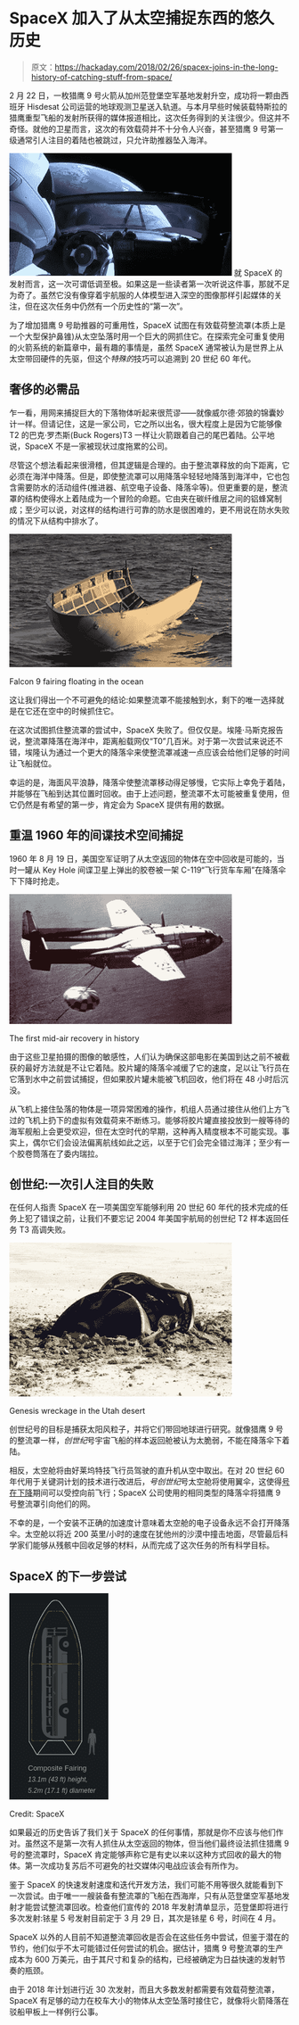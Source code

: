 # SpaceX 加入了从太空捕捉东西的悠久历史

> 原文：<https://hackaday.com/2018/02/26/spacex-joins-in-the-long-history-of-catching-stuff-from-space/>

2 月 22 日，一枚猎鹰 9 号火箭从加州范登堡空军基地发射升空，成功将一颗由西班牙 Hisdesat 公司运营的地球观测卫星送入轨道。与本月早些时候装载特斯拉的猎鹰重型飞船的发射所获得的媒体报道相比，这次任务得到的关注很少。但这并不奇怪。就他的卫星而言，这次的有效载荷并不十分令人兴奋，甚至猎鹰 9 号第一级通常引人注目的着陆也被跳过，只允许助推器坠入海洋。

[![](img/5040fe4cf6e8238c389120045f9135fa.png)](https://hackaday.com/wp-content/uploads/2018/02/starmanheader.jpg) 就 SpaceX 的发射而言，这一次可谓低调至极。如果这是一些读者第一次听说这件事，那就不足为奇了。虽然它没有像穿着宇航服的人体模型进入深空的图像那样引起媒体的关注，但在这次任务中仍然有一个历史性的“第一次”。

为了增加猎鹰 9 号助推器的可重用性，SpaceX 试图在有效载荷整流罩(本质上是一个大型保护鼻锥)从太空坠落时用一个巨大的网抓住它。在探索完全可重复使用的火箭系统的新篇章中，最有趣的事情是，虽然 SpaceX 通常被认为是世界上从太空带回硬件的先驱，但这个*特殊的*技巧可以追溯到 20 世纪 60 年代。

## 奢侈的必需品

乍一看，用网来捕捉巨大的下落物体听起来很荒谬——就像威尔德·郊狼的锦囊妙计一样。但请记住，这是一家公司，它之所以出名，很大程度上是因为它能够像 T2 的巴克·罗杰斯(Buck Rogers)T3 一样让火箭跟着自己的尾巴着陆。公平地说，SpaceX 不是一家被现状过度拖累的公司。

尽管这个想法看起来很滑稽，但其逻辑是合理的。由于整流罩释放的向下距离，它必须在海洋中降落。但是，即使整流罩可以用降落伞轻轻地降落到海洋中，它也包含需要防水的活动组件(推进器、航空电子设备、降落伞等)。但更重要的是，整流罩的结构使得水上着陆成为一个冒险的命题。它由夹在碳纤维层之间的铝蜂窝制成；至少可以说，对这样的结构进行可靠的防水是很困难的，更不用说在防水失败的情况下从结构中排水了。

[![](img/d5c92fe456344c7093d2936e4d5edfdb.png)](https://hackaday.com/wp-content/uploads/2018/02/spacecatch_splashed.jpg)

Falcon 9 fairing floating in the ocean

这让我们得出一个不可避免的结论:如果整流罩不能接触到水，剩下的唯一选择就是在它还在空中的时候抓住它。

在这次试图抓住整流罩的尝试中，SpaceX 失败了。但仅仅是。埃隆·马斯克报告说，整流罩降落在海洋中，距离船载网仅“T0”几百米。对于第一次尝试来说还不错，埃隆认为通过一个更大的降落伞来使整流罩减速一点应该会给他们足够的时间让飞船就位。

幸运的是，海面风平浪静，降落伞使整流罩移动得足够慢，它实际上幸免于着陆，并能够在飞船到达其位置时回收。由于上述问题，整流罩不太可能被重复使用，但它仍然是有希望的第一步，肯定会为 SpaceX 提供有用的数据。

## 重温 1960 年的间谍技术空间捕捉

1960 年 8 月 19 日，美国空军证明了从太空返回的物体在空中回收是可能的，当时一罐从 Key Hole 间谍卫星上弹出的胶卷被一架 C-119“飞行货车车厢”在降落伞下下降时抢走。

[![](img/596ed5f4c5bab7525d7d2abe4edb17db.png)](https://hackaday.com/wp-content/uploads/2018/02/spacecatch_keyhole.jpg)

The first mid-air recovery in history

由于这些卫星拍摄的图像的敏感性，人们认为确保这部电影在美国到达之前不被截获的最好方法就是不让它着陆。胶片罐的降落伞减缓了它的速度，足以让飞行员在它落到水中之前尝试捕捉，但如果胶片罐未能被飞机回收，他们将在 48 小时后沉没。

从飞机上接住坠落的物体是一项异常困难的操作，机组人员通过接住从他们上方飞过的飞机上扔下的虚拟有效载荷来不断练习。能够将胶片罐直接投放到一艘等待的海军舰船上会更受欢迎，但在太空时代的早期，这种再入精度根本不可能实现。事实上，偶尔它们会设法偏离航线如此之远，以至于它们会完全错过海洋；至少有一个胶卷筒落在了委内瑞拉。

## 创世纪:一次引人注目的失败

在任何人指责 SpaceX 在一项美国空军能够利用 20 世纪 60 年代的技术完成的任务上犯了错误之前，让我们不要忘记 2004 年美国宇航局的创世纪 T2 样本返回任务 T3 高调失败。

[![](img/a6121b46f18f4bc221497300cea026bd.png)](https://hackaday.com/wp-content/uploads/2018/02/spacecatch_genesis.jpg)

Genesis wreckage in the Utah desert

创世纪号的目标是捕获太阳风粒子，并将它们带回地球进行研究。就像猎鹰 9 号的整流罩一样，*创世纪*号宇宙飞船的样本返回舱被认为太脆弱，不能在降落伞下着陆。

相反，太空舱将由好莱坞特技飞行员驾驶的直升机从空中取出。在对 20 世纪 60 年代用于关键洞计划的技术进行改进后，*号创世纪*号太空舱将使用翼伞，这使得[号在下降](https://hackaday.com/2014/10/01/ask-hackaday-help-nasa-with-their-high-altitude-problem/)期间可以受控向前飞行；SpaceX 公司使用的相同类型的降落伞将猎鹰 9 号整流罩引向他们的网。

不幸的是，一个安装不正确的加速度计意味着太空舱的电子设备永远不会打开降落伞。太空舱以将近 200 英里/小时的速度在犹他州的沙漠中撞击地面，尽管最后科学家们能够从残骸中回收足够的材料，从而完成了这次任务的所有科学目标。

## SpaceX 的下一步尝试

[![](img/f182182e787b5d7a9e1656ce4031028a.png)](https://hackaday.com/wp-content/uploads/2018/02/spacecatch_fairing.png)

Credit: SpaceX

如果最近的历史告诉了我们关于 SpaceX 的任何事情，那就是你不应该与他们作对。虽然这不是第一次有人抓住从太空返回的物体，但当他们最终设法抓住猎鹰 9 号的整流罩时，SpaceX 肯定能够声称它是有史以来以这种方式回收的最大的物体。第一次成功复苏后不可避免的社交媒体闪电战应该会有所作为。

鉴于 SpaceX 的快速发射速度和迭代开发方法，我们可能不用等很久就能看到下一次尝试。由于唯一一艘装备有整流罩的飞船在西海岸，只有从范登堡空军基地发射才能尝试整流罩回收。检查他们宣传的 2018 年发射清单显示，范登堡即将进行多次发射:铱星 5 号发射目前定于 3 月 29 日，其次是铱星 6 号，时间在 4 月。

SpaceX 以外的人目前不知道整流罩回收是否会在这些任务中尝试，但鉴于潜在的节约，他们似乎不太可能错过任何尝试的机会。据估计，猎鹰 9 号整流罩的生产成本为 600 万美元，由于其尺寸和复杂的结构，已经被确定为日益快速的发射节奏的瓶颈。

由于 2018 年计划进行近 30 次发射，而且大多数发射都需要有效载荷整流罩，SpaceX 有足够的动力在校车大小的物体从太空坠落时接住它，就像将火箭降落在驳船甲板上一样例行公事。